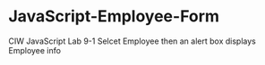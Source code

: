 # JavaScript-Employee-Form
CIW JavaScript Lab 9-1 Selcet Employee then an alert box displays Employee info 
